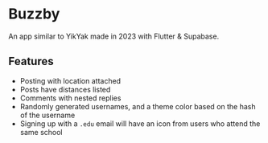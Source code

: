 # Buzzby

An app similar to YikYak made in 2023 with Flutter & Supabase.

## Features

- Posting with location attached
- Posts have distances listed
- Comments with nested replies
- Randomly generated usernames, and a theme color based on the hash of the
  username
- Signing up with a `.edu` email will have an icon from users who attend the
  same school
